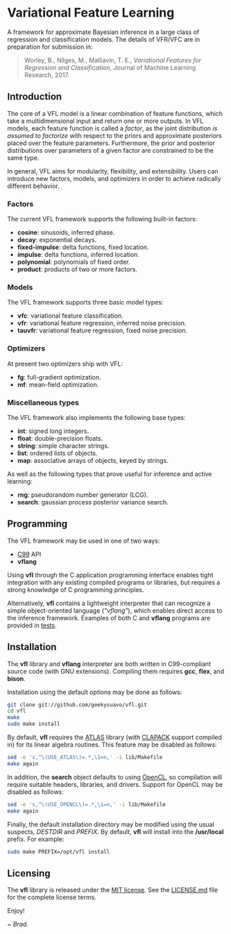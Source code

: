 
# Variational Feature Learning

A framework for approximate Bayesian inference in a large class of
regression and classification models. The details of VFR/VFC are
in preparation for submission in:

> Worley, B., Nilges, M., Malliavin, T. E., _Variational Features for
> Regression and Classification_, Journal of Machine Learning Research,
> 2017.

## Introduction

The core of a VFL model is a linear combination of feature functions,
which take a multidimensional input and return one or more outputs.
In VFL models, each feature function is called a _factor_, as the
joint distribution _is assumed to factorize_ with respect to the
priors and approximate posteriors placed over the feature
parameters. Furthermore, the prior and posterior distributions
over parameters of a given factor are constrained to be the
same type.

In general, VFL aims for modularity, flexibility, and extensibility.
Users can introduce new factors, models, and optimizers in order to
achieve radically different behavior.

### Factors

The current VFL framework supports the following built-in factors:

 * **cosine**: sinusoids, inferred phase.
 * **decay**: exponential decays.
 * **fixed-impulse**: delta functions, fixed location.
 * **impulse**: delta functions, inferred location.
 * **polynomial**: polynomials of fixed order.
 * **product**: products of two or more factors.

### Models

The VFL framework supports three basic model types:

 * **vfc**: variational feature classification.
 * **vfr**: variational feature regression, inferred noise precision.
 * **tauvfr**: variational feature regression, fixed noise precision.

### Optimizers

At present two optimizers ship with VFL:

 * **fg**: full-gradient optimization.
 * **mf**: mean-field optimization.

### Miscellaneous types

The VFL framework also implements the following base types:

 * **int**: signed long integers.
 * **float**: double-precision floats.
 * **string**: simple character strings.
 * **list**: ordered lists of objects.
 * **map**: associative arrays of objects, keyed by strings.

As well as the following types that prove useful for inference
and active learning:

 * **rng**: pseudorandom number generator (LCG).
 * **search**: gaussian process posterior variance search.

## Programming

The VFL framework may be used in one of two ways:

 * [C99](http://en.wikipedia.org/wiki/C99) API
 * **vflang**

Using **vfl** through the C application programming interface enables
tight integration with any existing compiled programs or libraries,
but requires a strong knowledge of C programming principles.

Alternatively, **vfl** contains a lightweight interpreter that can
recognize a simple object-oriented language (_"vflang"_), which
enables direct access to the inference framework. Examples of
both C and **vflang** programs are provided in [tests](tests/).

## Installation

The **vfl** library and **vflang** interpreter are both written
in C99-compliant source code (with GNU extensions). Compiling
them requires **gcc**, **flex**, and **bison**.

Installation using the default options may be done as follows:

```bash
git clone git://github.com/geekysuavo/vfl.git
cd vfl
make
sudo make install
```

By default, **vfl** requires the
[ATLAS](http://math-atlas.sourceforge.net) library (with
[CLAPACK](http://netlib.org/clapack/) support compiled in)
for its linear algebra routines. This feature may be disabled
as follows:

```bash
sed -e 's,^\(USE_ATLAS\)=.*,\1=n,' -i lib/Makefile
make again
```

In addition, the **search** object defaults to using
[OpenCL](https://en.wikipedia.org/wiki/OpenCL), so
compilation will require suitable headers, libraries,
and drivers. Support for OpenCL may be disabled as follows:

```bash
sed -e 's,^\(USE_OPENCL\)=.*,\1=n,' -i lib/Makefile
make again
```

Finally, the default installation directory may be modified using
the usual suspects, _DESTDIR_ and _PREFIX_. By default, **vfl**
will install into the **/usr/local** prefix. For example:

```bash
sudo make PREFIX=/opt/vfl install
```

## Licensing

The **vfl** library is released under the
[MIT license](https://opensource.org/licenses/MIT). See the
[LICENSE.md](LICENSE.md) file for the complete license terms.

Enjoy!

*~ Brad.*

